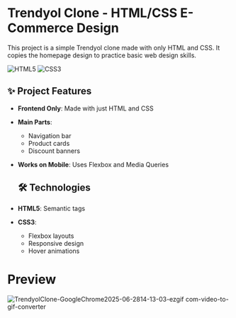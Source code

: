# Trendyol Clone - HTML/CSS E-Commerce Design
This project is a simple Trendyol clone made with only HTML and CSS. It copies the homepage design to practice basic web design skills.

![HTML5](https://img.shields.io/badge/HTML5-E34F26?logo=html5&logoColor=white)
![CSS3](https://img.shields.io/badge/CSS3-1572B6?logo=css3&logoColor=white)

## ✨ Project Features
- **Frontend Only**: Made with just HTML and CSS
- **Main Parts**:
  - Navigation bar
  - Product cards
  - Discount banners
 - **Works on Mobile**: Uses Flexbox and Media Queries

   ## 🛠️ Technologies
- **HTML5**: Semantic tags
- **CSS3**:
  - Flexbox layouts
  - Responsive design
  - Hover animations
  
 # Preview
 
![TrendyolClone-GoogleChrome2025-06-2814-13-03-ezgif com-video-to-gif-converter](https://github.com/user-attachments/assets/d4cb8752-e15b-49cf-b978-ed4680aa5d00)
